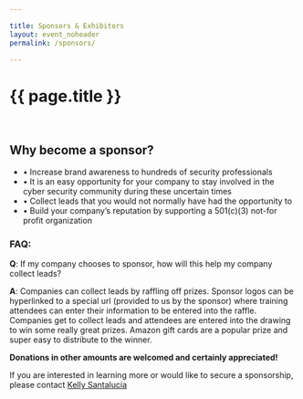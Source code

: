 ```yaml
---

title: Sponsors & Exhibitors
layout: event_noheader
permalink: /sponsors/

---
```


# {{ page.title }}
<br>

## Why become a sponsor?
* &bull; Increase brand awareness to hundreds of security professionals
* &bull; It is an easy opportunity for your company to stay involved in the cyber security community during these uncertain times
* &bull; Collect leads that you would not normally have had the opportunity to
* &bull; Build your company’s reputation by supporting a 501(c)(3) not-for profit organization

### FAQ:

**Q**: If my company chooses to sponsor, how will this help my company collect leads?

**A**: Companies can collect leads by raffling off prizes. Sponsor logos can be hyperlinked to a special url (provided to us by the sponsor) where training attendees can enter their information to be entered into the raffle. Companies get to collect leads and attendees are entered into the drawing to win some really great prizes. Amazon gift cards are a popular prize and super easy to distribute to the winner. 

**Donations in other amounts are welcomed and certainly appreciated!**

If you are interested in learning more or would like to secure a sponsorship, please contact [Kelly Santalucia](mailto:kelly.santalucia@owasp.com)
